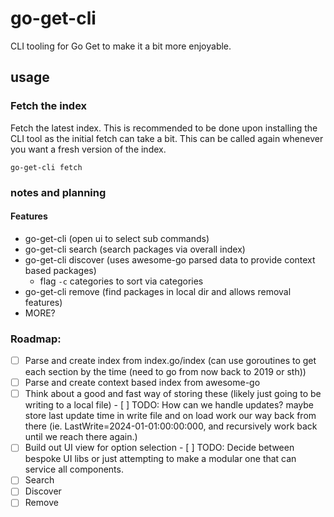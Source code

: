 # go-get-cli
CLI tooling for Go Get to make it a bit more enjoyable.

## usage 

### Fetch the index 
Fetch the latest index. This is recommended to be done upon installing the CLI tool as the initial fetch can take a bit. This can be called again whenever you want a fresh version of the index.

```
go-get-cli fetch
```

### notes and planning 

#### Features
- go-get-cli (open ui to select sub commands)
- go-get-cli search (search packages via overall index)
- go-get-cli discover (uses awesome-go parsed data to provide context based packages)
  - flag `-c` categories to sort via categories 
- go-get-cli remove (find packages in local dir and allows removal features)
- MORE?

### Roadmap:
- [ ] Parse and create index from index.go/index (can use goroutines to get each section by the time (need to go from now back to 2019 or sth))
- [ ] Parse and create context based index from awesome-go 
- [ ] Think about a good and fast way of storing these (likely just going to be writing to a local file)
      - [ ] TODO: How can we handle updates? maybe store last update time in write file and on load work our way back from there (ie. LastWrite=2024-01-01:00:00:000, and recursively work back until we reach there again.)
- [ ] Build out UI view for option selection 
      - [ ] TODO: Decide between bespoke UI libs or just attempting to make a modular one that can service all components.
- [ ] Search 
- [ ] Discover 
- [ ] Remove 
